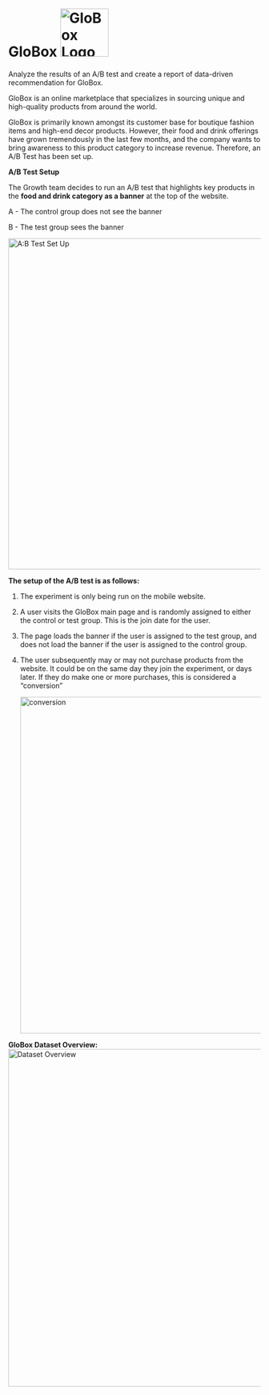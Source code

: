 # GloBox <img width="96" alt="GloBox Logo" src="https://github.com/tiantiangao597/GloBox/assets/50714997/06078c31-ead5-4940-8793-1be218cb7eb1">


Analyze the results of an A/B test and create a report of data-driven recommendation for GloBox. 

GloBox is an online marketplace that specializes in sourcing unique and high-quality products from around the world.

GloBox is primarily known amongst its customer base for boutique fashion items and high-end decor products. However, their food and drink offerings have grown tremendously in the last few months, and the company wants to bring awareness to this product category to increase revenue. Therefore, an A/B Test has been set up. 

**A/B Test Setup**

The Growth team decides to run an A/B test that highlights key products in the **food and drink category as a banner** at the top of the website. 

A - The control group does not see the banner

B - The test group sees the banner

<img width="660" alt="A:B Test Set Up" src="https://github.com/tiantiangao597/GloBox/assets/50714997/035aea7d-01c4-425d-a4da-22a03a457ad2">


**The setup of the A/B test is as follows:**

1. The experiment is only being run on the mobile website.
2. A user visits the GloBox main page and is randomly assigned to either the control or test group. This is the join date for the user.
3. The page loads the banner if the user is assigned to the test group, and does not load the banner if the user is assigned to the control group.
4. The user subsequently may or may not purchase products from the website. It could be on the same day they join the experiment, or days later. If they do make one or more purchases, this is considered a “conversion”

   <img width="671" alt="conversion" src="https://github.com/tiantiangao597/GloBox/assets/50714997/6a415077-be3c-465c-ae39-474d94972cb7">

**GloBox Dataset Overview:**
<img width="673" alt="Dataset Overview" src="https://github.com/tiantiangao597/GloBox/assets/50714997/77971443-c685-415a-8bb6-a89594c7f7f6">
